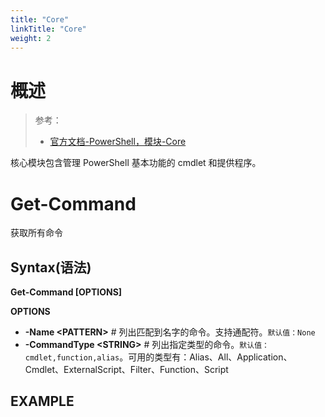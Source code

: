 ```yaml
---
title: "Core"
linkTitle: "Core"
weight: 2
---
```


# 概述

> 参考：
> 
> - [官方文档-PowerShell，模块-Core](https://learn.microsoft.com/en-us/powershell/module/microsoft.powershell.core)

核心模块包含管理 PowerShell 基本功能的 cmdlet 和提供程序。

# Get-Command

获取所有命令

## Syntax(语法)

**Get-Command \[OPTIONS]**

**OPTIONS**

- **-Name \<PATTERN>** # 列出匹配到名字的命令。支持通配符。`默认值：None`
- **-CommandType \<STRING>** # 列出指定类型的命令。`默认值：cmdlet,function,alias`。可用的类型有：Alias、All、Application、Cmdlet、ExternalScript、Filter、Function、Script

## EXAMPLE
